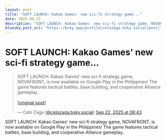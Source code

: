 ```yaml
---
layout: post
title: "SOFT LAUNCH: Kakao Games' new sci-fi strategy game..."
date: 2025-09-22
description: "SOFT LAUNCH: Kakao Games' new sci-fi strategy game, NOVAFRONT, is now available on Google Play in the Philippines! The game features tactical battles, b..."
bluesky_post_uri: "https://bsky.app/profile/celozaga.bsky.social/post/3lzfslvid2g2r"
---
```


<h1 class="bluesky-post-title">SOFT LAUNCH: Kakao Games' new sci-fi strategy game...</h1>

<blockquote class="bluesky-embed" data-bluesky-uri="at://did:plc:lmh6rennptq77inaztnovw4b/app.bsky.feed.post/3lzfslvid2g2r" data-bluesky-embed-color-mode="system">
<p lang="">SOFT LAUNCH: Kakao Games' new sci-fi strategy game, NOVAFRONT, is now available on Google Play in the Philippines! The game features tactical battles, base building, and cooperative Alliance gameplay.<br><br><a href="https://bsky.app/profile/celozaga.bsky.social/post/3lzfslvid2g2r">[original post]</a></p>
&mdash; Celo Zaga (<a href="https://bsky.app/profile/did:plc:lmh6rennptq77inaztnovw4b?ref_src=embed">@celozaga.bsky.social</a>) <a href="https://bsky.app/profile/celozaga.bsky.social/post/3lzfslvid2g2r?ref_src=embed">Sep 22, 2025 at 06:43</a>
</blockquote>
<script async src="https://embed.bsky.app/static/embed.js" charset="utf-8"></script>

<p class="bluesky-post-description">SOFT LAUNCH: Kakao Games' new sci-fi strategy game, NOVAFRONT, is now available on Google Play in the Philippines! The game features tactical battles, base building, and cooperative Alliance gameplay.</p>
